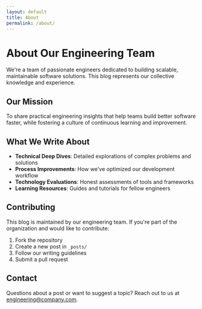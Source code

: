 ```yaml
---
layout: default
title: About
permalink: /about/
---
```


# About Our Engineering Team

We're a team of passionate engineers dedicated to building scalable, maintainable software solutions. This blog represents our collective knowledge and experience.

## Our Mission

To share practical engineering insights that help teams build better software faster, while fostering a culture of continuous learning and improvement.

## What We Write About

- **Technical Deep Dives**: Detailed explorations of complex problems and solutions
- **Process Improvements**: How we've optimized our development workflow
- **Technology Evaluations**: Honest assessments of tools and frameworks
- **Learning Resources**: Guides and tutorials for fellow engineers

## Contributing

This blog is maintained by our engineering team. If you're part of the organization and would like to contribute:

1. Fork the repository
2. Create a new post in `_posts/`
3. Follow our writing guidelines
4. Submit a pull request

## Contact

Questions about a post or want to suggest a topic? Reach out to us at [engineering@company.com](mailto:engineering@company.com).